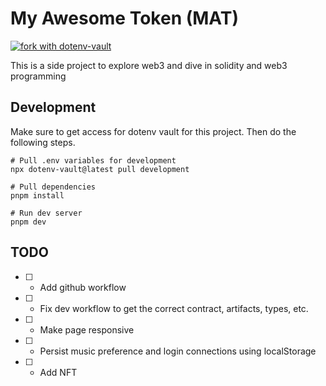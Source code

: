# My Awesome Token (MAT)

[![fork with dotenv-vault](https://badge.dotenv.org/fork.svg?r=1)](https://vault.dotenv.org/project/vlt_8f144d8f7249b04f93cf4eb7abd3670b2363fed122732e4f3a5a1ef4c044bc6d/example)

This is a side project to explore web3 and dive in solidity and web3 programming

## Development

Make sure to get access for dotenv vault for this project. Then do the following steps.

```
# Pull .env variables for development
npx dotenv-vault@latest pull development

# Pull dependencies
pnpm install

# Run dev server
pnpm dev
```

## TODO

- [ ] - Add github workflow
- [ ] - Fix dev workflow to get the correct contract, artifacts, types, etc.
- [ ] - Make page responsive
- [ ] - Persist music preference and login connections using localStorage
- [ ] - Add NFT
